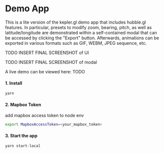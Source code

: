 # Demo App

This is a lite version of the kepler.gl demo app that includes hubble.gl features. In particular, presets to modify zoom, bearing, pitch, as well as latitude/longitude are demonstrated within a self-contained modal that can be accessed by clicking the "Export" button. Afterwards, animations can be exported in various formats such as GIF, WEBM, JPEG sequence, etc.

TODO INSERT FINAL SCREENSHOT of UI

TODO INSERT FINAL SCREENSHOT of modal

A live demo can be viewed here:
TODO

#### 1. Install

```sh
yarn
```


#### 2. Mapbox Token
add mapbox access token to node env

```sh
export MapboxAccessToken=<your_mapbox_token>
```

#### 3. Start the app

```sh
yarn start-local
```